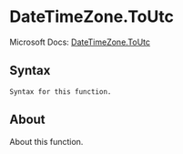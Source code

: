 ---
---

# DateTimeZone.ToUtc

Microsoft Docs: [DateTimeZone.ToUtc](https://docs.microsoft.com/en-us/powerquery-m/datetimezone-toutc)

## Syntax

```
Syntax for this function.
```

## About

About this function.

